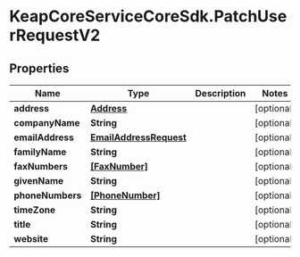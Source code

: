 # KeapCoreServiceCoreSdk.PatchUserRequestV2

## Properties

Name | Type | Description | Notes
------------ | ------------- | ------------- | -------------
**address** | [**Address**](Address.md) |  | [optional] 
**companyName** | **String** |  | [optional] 
**emailAddress** | [**EmailAddressRequest**](EmailAddressRequest.md) |  | [optional] 
**familyName** | **String** |  | [optional] 
**faxNumbers** | [**[FaxNumber]**](FaxNumber.md) |  | [optional] 
**givenName** | **String** |  | [optional] 
**phoneNumbers** | [**[PhoneNumber]**](PhoneNumber.md) |  | [optional] 
**timeZone** | **String** |  | [optional] 
**title** | **String** |  | [optional] 
**website** | **String** |  | [optional] 


